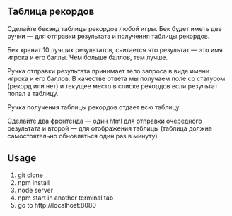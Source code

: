 ## Таблица рекордов

Сделайте бекэнд таблицы рекордов любой игры. Бек будет иметь две ручки — для отправки результата и получения таблицы рекордов.

Бек хранит 10 лучших результатов, считается что результат — это имя игрока и его баллы. Чем больше баллов, тем лучше.

Ручка отправки результата принимает тело запроса в виде имени игрока и его баллов. В качестве ответа мы получаем поле со статусом (рекорд или нет) и текущее место в списке рекордов если результат попал в таблицу.

Ручка получения таблицы рекордов отдает всю таблицу.

Сделайте два фронтенда — один html для отправки очередного результата и второй — для отображения таблицы (таблица должна самостоятельно обновляться один раз в минуту)

## Usage

1. git clone
2. npm install
3. node server
4. npm start in another terminal tab
5. go to http://localhost:8080
